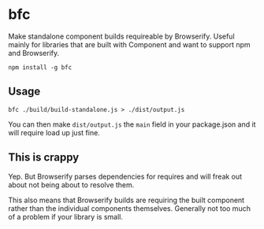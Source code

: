 # bfc

Make standalone component builds requireable by Browserify. Useful mainly for libraries that are built with Component and want to support npm and Browserify.

```
npm install -g bfc
```

## Usage

```
bfc ./build/build-standalone.js > ./dist/output.js
```

You can then make `dist/output.js` the `main` field in your package.json and it will require load up just fine.

## This is crappy

Yep. But Browserify parses dependencies for requires and will freak out about not being about to resolve them.

This also means that Browserify builds are requiring the built component rather than the individual components themselves. Generally not too much of a problem if your library is small.